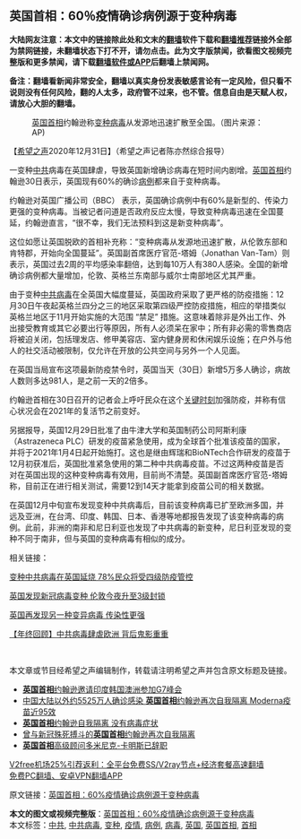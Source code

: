  <h2>英国首相：60％疫情确诊病例源于变种病毒</h2> <p class="notice"><b>大陆网友注意：本文中的链接除此处和文末的<a href="https://github.com/bannedbook/fanqiang" >翻墙</a>软件下载和<a href="https://github.com/killgcd/justmysocks/blob/master/README.md">翻墙推荐</a>链接外全部为禁网链接，未翻墙状态下打不开，请勿点击。此为文字版禁闻，欲看图文视频完整版和更多禁闻，请下载<a href="https://github.com/bannedbook/fanqiang">翻墙软件或APP</a>后翻墙上禁闻网。</p><p>备注：翻墙看新闻非常安全，翻墙以真实身份发表敏感言论有一定风险，但只看不说则没有任何风险，翻的人太多，政府管不过来，也不管。信息自由是天赋人权，请放心大胆的翻墙。</b></p>  <div class="entry"> <figure><figcaption><a href="https://www.bannedbook.org/bnews/tag/%e8%8b%b1%e5%9b%bd/" class="st_tag internal_tag" rel="tag" title="标签 英国 下的日志">英国</a><a href="https://www.bannedbook.org/bnews/tag/%e9%a6%96%e7%9b%b8/" class="st_tag internal_tag" rel="tag" title="标签 首相 下的日志">首相</a>约翰逊称<a href="https://www.bannedbook.org/bnews/tag/%E5%8F%98%E7%A7%8D/" class="st_tag internal_tag" rel="tag" title="标签 变种 下的日志">变种</a><a href="https://www.bannedbook.org/bnews/tag/%e7%97%85%e6%af%92/" class="st_tag internal_tag" rel="tag" title="标签 病毒 下的日志">病毒</a>从发源地迅速扩散至全国。（图片来源：AP)</figcaption></figure> <p>【<span class='wp_keywordlink_affiliate'><a href="https://www.soundofhope.org" title="希望之声" target="_blank">希望之声</a></span>2020年12月31日】（希望之声记者陈亦然综合报导）</p> <p>一变种<a href="https://www.bannedbook.org/bnews/tag/%e4%b8%ad%e5%85%b1/" class="st_tag internal_tag" rel="tag" title="标签 中共 下的日志">中共</a>病毒在英国肆虐，导致英国新增确诊病毒在短时间内剧增。<a href="https://www.bannedbook.org/bnews/tag/%e8%8b%b1%e5%9b%bd%e9%a6%96%e7%9b%b8/" class="st_tag internal_tag" rel="tag" title="标签 英国首相 下的日志">英国首相</a>约翰逊30日表示，英国现有60%的确诊<a href="https://www.bannedbook.org/bnews/tag/%E7%97%85%E4%BE%8B/" class="st_tag internal_tag" rel="tag" title="标签 病例 下的日志">病例</a>都来自于变种病毒。</p> <p>约翰逊对英国广播公司（BBC） 表示，英国确诊病例中有60%是新型的、传染力更强的变种病毒。当被记者问道是否政府反应太慢，导致变种病毒迅速在全国蔓延，约翰逊直言，“很不幸，我们无法预料到这是新变种病毒”。</p> <p>这位如愿让英国脱欧的首相补充称：“变种病毒从发源地迅速扩散，从伦敦东部和肯特郡，开始向全国蔓延”。英国副首席医疗官范-塔姆（Jonathan Van-Tam）则表示，英国过去2周的平均感染率翻倍，达到每10万人有380人感染。全国的新增确诊病例都大量增加，伦敦、英格兰东南部与威尔士南部地区尤其严重。</p>  <p>由于变种<a href="https://www.bannedbook.org/bnews/tag/%e4%b8%ad%e5%85%b1%e7%97%85%e6%af%92/" class="st_tag internal_tag" rel="tag" title="标签 中共病毒 下的日志">中共病毒</a>在全英国大幅度蔓延，英国政府采取了更严格的防疫措施：12月30日午夜起英格兰四分之三的地区采取第四级严控防疫措施，相应的举措类似英格兰地区于11月开始实施的大范围 “禁足” 措施。这意味着除非是外出工作、外出接受教育或其它必要出行等原因，所有人必须呆在家中；所有非必需的零售商店将被迫关闭，包括理发店、修甲美容店、室内健身房和休闲娱乐设施；在户外与他人的社交活动被限制，仅允许在开放的公共空间与另外一个人见面。</p> <p>在英国当局宣布这项最新防疫禁令时，英国当天（30日）新增5万多人确诊，病故人数则多达981人，是之前一天的2倍多。</p> <p>约翰逊首相在30日召开的记者会上呼吁民众在这个<span class='wp_keywordlink'><a href="https://www.bannedbook.org/forum2/topic151.html" title="关键时刻：李鹏日记" target="_blank">关键时刻</a></span>加强防疫，并称有信心状况会在2021年的复活节之前变好。</p> <p>另据报导，英国12月29日批准了由牛津大学和英国制药公司阿斯利康（Astrazeneca PLC）研发的疫苗紧急使用，成为全球首个批准该疫苗的国家，并将于2021年1月4日起开始施打。这也是继由辉瑞和BioNTech合作研发的疫苗于12月初获准后，英国批准紧急使用的第二种中共病毒疫苗。不过这两种疫苗是否对在英国出现的这种变种病毒有效用，目前尚不清楚。英国副首席医疗官范-塔姆称，目前正在进行相关测试，需要12到14天才能拿到疫苗公司的相关数据。</p>  <p>在英国12月中旬宣布发现变种中共病毒后，目前该变种病毒已扩至欧洲多国，并远及亚洲，在台湾、印度、韩国、日本、香港等地都报告发现了该变种病毒的病例。此前，非洲的南非和尼日利亚也发现了中共病毒的新变种，尼日利亚发现的变种不同于南非，但与英国的变种病毒有相似的成分。</p> <p>相关链接：</p> <p><a href="https://www.soundofhope.org/post/458930">变种中共病毒在英国延烧 78%民众将受四级防疫管控</a></p> <p><a href="https://www.soundofhope.org/post/453754">英国发现新冠病毒变种 伦敦今夜升至3级封锁</a></p>  <p><a href="https://www.soundofhope.org/post/456718">英国再发现另一种变异病毒 传染性更强</a></p> <p><a href="https://www.soundofhope.org/post/458083">【年终回顾】中共病毒肆虐欧洲 背后鬼影重重</a></p> <p> </p> <p>本文章或节目经希望之声编辑制作，转载请注明希望之声并包含原文标题及链接。</p>  <ul class='op-related-articles' title='相关阅读'> <li><a href='https://www.bannedbook.org/bnews/baitai/20201216/1449124.html' target='_blank'><b>英国首相</b>约翰逊邀请印度韩国澳洲参加G7峰会</a></li> <li><a href='https://www.bannedbook.org/bnews/bannedvideo/20201118/1432624.html' target='_blank'>中国大陆以外约5525万人确诊感染 <b>英国首相</b>约翰逊再次自我隔离 Moderna疫苗近95效</a></li> <li><a href='https://www.bannedbook.org/bnews/worldnews/20201116/1431684.html' target='_blank'><b>英国首相</b>约翰逊自我隔离 没有病毒症状</a></li> <li><a href='https://www.bannedbook.org/bnews/worldnews/20201116/1431661.html' target='_blank'>曾与新冠殊死搏斗的<b>英国首相</b>约翰逊再次自我隔离</a></li> <li><a href='https://www.bannedbook.org/bnews/baitai/20201114/1430877.html' target='_blank'><b>英国首相</b>高级顾问多米尼克-卡明斯已辞职</a></li> </ul> <p class="texttj"> <a href="https://github.com/bannedbook/fanqiang/wiki/V2ray%E6%9C%BA%E5%9C%BA" target="_blank">V2free机场25%引荐返利：全平台免费SS/V2ray节点+经济套餐高速翻墙</a><br/> <a href="https://github.com/bannedbook/fanqiang/wiki/%E7%A6%81%E9%97%BB%E7%BD%91%E5%AE%89%E5%8D%93%E7%BF%BB%E5%A2%99%E6%96%B0%E9%97%BBAPP" target="_blank">免费PC翻墙、安卓VPN翻墙APP</a></p><p>原文链接：<a class="src_link"  href="https://www.soundofhope.org/post/459227" target="_blank">英国首相：60%疫情确诊病例源于变种病毒</a></p><a name='sharetosocial'></a>       <div><b>本文的图文或视频完整版</b>：<a href='https://www.bannedbook.org/bnews/comments/20210101/1458843.html'>英国首相：60%疫情确诊病例源于变种病毒</a></div>  </div><!--END ENTRY--> <div class="postfooter"> <div>本文标签：<a href="https://www.bannedbook.org/bnews/tag/%e4%b8%ad%e5%85%b1/" rel="tag">中共</a>, <a href="https://www.bannedbook.org/bnews/tag/%e4%b8%ad%e5%85%b1%e7%97%85%e6%af%92/" rel="tag">中共病毒</a>, <a href="https://www.bannedbook.org/bnews/tag/%E5%8F%98%E7%A7%8D/" rel="tag">变种</a>, <a href="https://www.bannedbook.org/bnews/tag/%E7%96%AB%E6%83%85/" rel="tag">疫情</a>, <a href="https://www.bannedbook.org/bnews/tag/%E7%97%85%E4%BE%8B/" rel="tag">病例</a>, <a href="https://www.bannedbook.org/bnews/tag/%e7%97%85%e6%af%92/" rel="tag">病毒</a>, <a href="https://www.bannedbook.org/bnews/tag/%e8%8b%b1%e5%9b%bd/" rel="tag">英国</a>, <a href="https://www.bannedbook.org/bnews/tag/%e8%8b%b1%e5%9b%bd%e9%a6%96%e7%9b%b8/" rel="tag">英国首相</a>, <a href="https://www.bannedbook.org/bnews/tag/%e9%a6%96%e7%9b%b8/" rel="tag">首相</a></div>  </div><!--END POSTFOOTER--> 